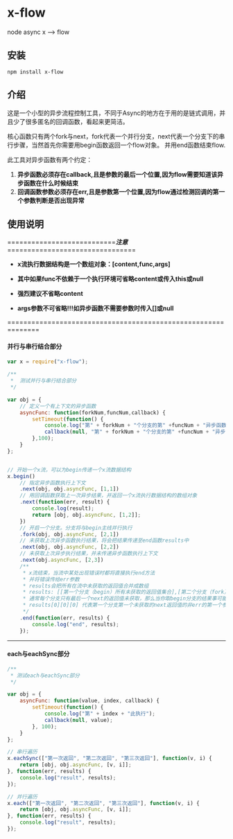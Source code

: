 # x-flow
node async x --> flow

## 安装

    npm install x-flow

## 介绍

  这是一个小型的异步流程控制工具，不同于Async的地方在于用的是链式调用，并且少了很多匿名的回调函数，看起来更简洁。

  核心函数只有两个fork与next，fork代表一个并行分支，next代表一个分支下的串行步骤，当然首先你需要用begin函数返回一个flow对象。 并用end函数结束flow.

  此工具对异步函数有两个约定：

  1. **异步函数必须存在callback,且是参数的最后一个位置,因为flow需要知道该异步函数在什么时候结束**
  2. **回调函数参数必须存在err,且是参数第一个位置,因为flow通过检测回调的第一个参数判断是否出现异常**

## 使用说明

===========================***注意***================================

* **x流执行数据结构是一个数组对象：[content,func,args]**

* **其中如果func不依赖于一个执行环境可省略content或传入this或null**

* **强烈建议不省略content**

* **args参数不可省略!!!如异步函数不需要参数时传入[]或null**

==============================================================

#### 并行与串行结合部分
```` javascript
var x = require("x-flow");
 
/**
 *  测试并行与串行结合部分
 */

var obj = {
	// 定义一个有上下文的异步函数
    asyncFunc: function(forkNum,funcNum,callback) {
        setTimeout(function() {
            console.log("第" + forkNum + "个分支的第" +funcNum + "异步函数开始执行");
            callback(null, "第" + forkNum + "个分支的第" +funcNum + "异步函数执行结果");
        },100);
    }
};


// 开始一个x流，可以为begin传递一个x流数据结构
x.begin()
	// 指定异步函数执行上下文
    .next(obj, obj.asyncFunc, [1,1])
    // 用回调函数获取上一次异步结果，并返回一个x流执行数据结构的数组对象
    .next(function(err, result) {
    	console.log(result);
        return [obj, obj.asyncFunc, [1,2]];
    })
    // 开启一个分支。分支将与begin主线并行执行
    .fork(obj, obj.asyncFunc, [2,1])
    // 未获取上次异步函数执行结果，将会把结果传递至end函数results中
    .next(obj, obj.asyncFunc, [2,2])
    // 未获取上次异步执行结果，并未传递异步函数执行上下文
    .next(obj.asyncFunc, [2,3])
    /** 
     * x流结束，当流中某处出现错误时都将直接执行end方法
     * 并将错误传给err参数
     * results会把所有在流中未获取的返回值合并成数组 
     * results: [[第一个分支（begin）所有未获取的返回值集合],[第二个分支（fork）所有未获取的返回值集合]...]
     * 通常每个分支只有最后一个next的返回值未获取，那么当你取begin分支的结果事可能是这样的 results[0][0]
     * results[0][0][0] 代表第一个分支第一个未获取的next返回值的非err的第一个参数	
     */
    .end(function(err, results) {
        console.log("end", results);
    });
````
-------------------
#### each与eachSync部分	
```` javascript
/**
 * 测试each与eachSync部分
 */

var obj = {
    asyncFunc: function(value, index, callback) {
        setTimeout(function() {
            console.log("第" + index + "此执行");
            callback(null, value);
        }, 100);
    }
};

// 串行遍历
x.eachSync(["第一次返回", "第二次返回", "第三次返回"], function(v, i) {
    return [obj, obj.asyncFunc, [v, i]];
}, function(err, results) {
    console.log("result", results);
});

// 并行遍历
x.each(["第一次返回", "第二次返回", "第三次返回"], function(v, i) {
    return [obj, obj.asyncFunc, [v, i]];
}, function(err, results) {
    console.log("result", results);
});
````


